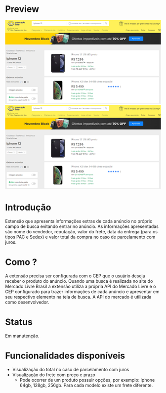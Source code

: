 # Preview

![](docs/preview_01.PNG)
![](docs/preview_02.PNG)

# Introdução

Extensão que apresenta informações extras de cada anúncio no próprio campo de busca evitando entrar no anúncio. As informações apresentadas são nome do vendedor, reputação, valor do frete, data da entrega (para os tipos PAC e Sedex) e valor total da compra no caso de parcelamento com juros.

# Como ?

A extensão precisa ser configurada com o CEP que o usuário deseja receber o produto do anúncio. Quando uma busca é realizada no site do Mercado Livre Brasil a extensão utiliza a própria API do Mercado Livre e o CEP configurado para trazer informações de cada anúncio e apresentar em seu respectivo elemento na tela de busca. A API do mercado é utilizada como desenvolvedor.

# Status

Em manutenção.

# Funcionalidades disponíveis

* Visualização do total no caso de parcelamento com juros
* Visualização do frete com preço e prazo
  * Pode ocorrer de um produto possuir opções, por exemplo: Iphone 64gb, 128gb, 256gb. Para cada modelo existe um frete diferente.
